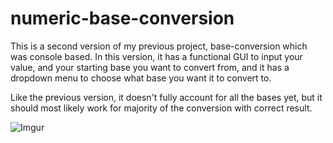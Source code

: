 # numeric-base-conversion

This is a second version of my previous project, base-conversion which was console based. In this version, it has a functional GUI to input your value, and your starting base you want to convert from, and it has a dropdown menu to choose what base you want it to convert to. 

Like the previous version, it doesn't fully account for all the bases yet, but it should most likely work for majority of the conversion with correct result. 

![Imgur](https://i.imgur.com/rVBb95s.png)
